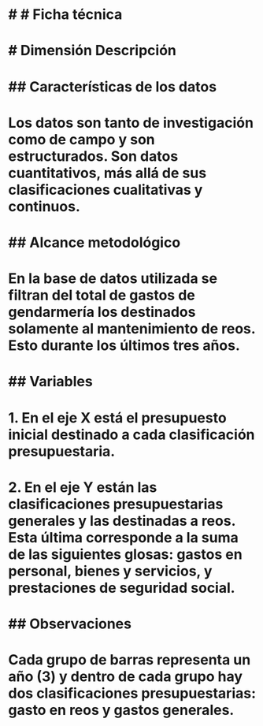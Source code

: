 # # # Ficha técnica 

# # Dimensión Descripción

# ## Características de los datos
# Los datos son tanto de investigación como de campo y son estructurados. Son datos cuantitativos, más allá de sus clasificaciones cualitativas y continuos.

# ## Alcance metodológico
# En la base de datos utilizada se filtran del total de gastos de gendarmería los destinados solamente al mantenimiento de reos. Esto durante los últimos tres años.

# ## Variables
# 1. En el eje X está el presupuesto inicial destinado a cada clasificación presupuestaria.
# 2. En el eje Y están las clasificaciones presupuestarias generales y las destinadas a reos. Esta última corresponde a la suma de las siguientes glosas: gastos en personal, bienes y servicios, y prestaciones de seguridad social.

# ## Observaciones
# Cada grupo de barras representa un año (3) y dentro de cada grupo hay dos clasificaciones presupuestarias: gasto en reos y gastos generales.
